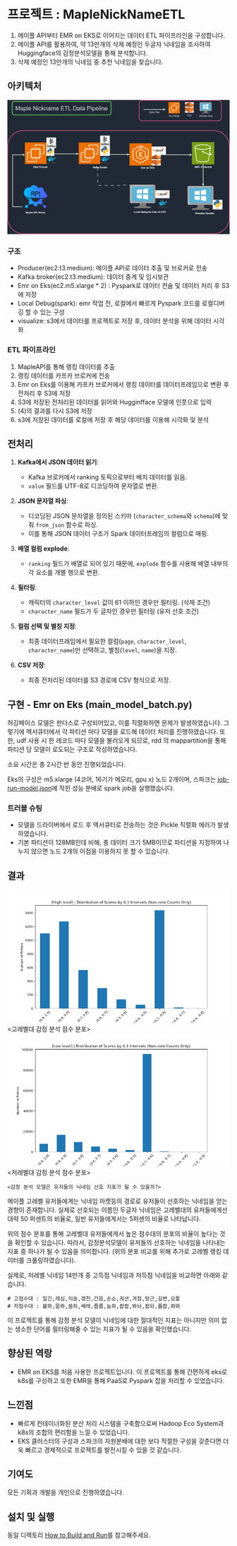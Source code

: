 ﻿
# 프로젝트 : MapleNickNameETL
1. 메이플 API부터 EMR on EKS로 이어지는 데이터 ETL 파이프라인을 구성합니다. 
2. 메이플 API를 활용하여, 약 13만개의 삭제 예정인 두글자 닉네임을 조사하여 Huggingface의 감정분석모델을 통해 분석합니다.
3. 삭제 예정인 13만개의 닉네임 중 추천 닉네임을 찾습니다.

## 아키텍처
![아키텍쳐](pipeline2.png)
### 구조
- Producer(ec2.t3.medium): 메이플 API로 데이터 추출 및 브로커로 전송
- Kafka broker(ec2.t3.medium): 데이터 중계 및 임시보관
- Emr on Eks(ec2.m5.xlarge * 2) : Pyspark로 데이터 컨슘 및 데이터 처리 후 S3에 저장
- Local Debug(spark): emr 작업 전, 로컬에서 빠르게 Pyspark 코드를 로컬디버깅 할 수 있는 구성
- visualize: s3에서 데이터를 프로젝트로 저장 후, 데이터 분석을 위해 데이터 시각화


### ETL 파이프라인
1. MapleAPI를 통해 랭킹 데이터를 추출
2. 랭킹 데이터를 카프카 브로커에 전송
3. Emr on Eks를 이용해 카프카 브로커에서 랭킹 데이터를 데이터프레임으로 변환 후 전처리 후 S3에 저장
4. S3에 저장된 전처리된 데이터를 읽어와 Hugginfface 모델에 인풋으로 입력
5. (4)의 결과를 다시 S3에 저장
6. s3에 저장된 데이터를 로컬에 저장 후 해당 데이터를 이용해 시각화 및 분석

## 전처리
1. **Kafka에서 JSON 데이터 읽기**:
   - Kafka 브로커에서 ranking 토픽으로부터 배치 데이터를 읽음.
   - `value` 필드를 UTF-8로 디코딩하여 문자열로 변환.

2. **JSON 문자열 파싱**:
   - 디코딩된 JSON 문자열을 정의된 스키마 (`character_schema`와 `schema`)에 맞춰 `from_json` 함수로 파싱.
   - 이를 통해 JSON 데이터 구조가 Spark 데이터프레임의 컬럼으로 매핑.

3. **배열 컬럼  explode**:
   - `ranking` 필드가 배열로 되어 있기 때문에, `explode` 함수를 사용해 배열 내부의 각 요소를 개별 행으로 변환.

4. **필터링**:
   - 캐릭터의 `character_level` 값이 61 이하인 경우만 필터링. (삭제 조건)
   - `character_name` 필드가 두 글자인 경우만 필터링 (유저 선호 조건)

5. **컬럼 선택 및 별칭 지정**:
   - 최종 데이터프레임에서 필요한 컬럼(`page`, `character_level`, `character_name`)만 선택하고, 별칭(`level`, `name`)을 지정.

6. **CSV 저장**:
   - 최종 전처리된 데이터를 S3 경로에 CSV 형식으로 저장.
   


## 구현 -  Emr on Eks (main_model_batch.py)
허깅페이스 모델은 판다스로 구성되어있고, 이를 직렬화하면 문제가 발생하였습니다. 그렇기에 엑서큐터에서 각 파티션 마다 모델을 로드해 데이터 처리를 진행하였습니다.
또한, udf 사용 시 한 레코드 마다 모델을 불러오게 되므로, rdd 의 mappartition을 통해 파티션 당 모델이 로도되는 구조로 작성하였습니다.

소요 시간은 총 2시간 반 동안 진행되었습니다.

Eks의 구성은 m5.xlarge (4코어, 16기가 메모리, gpu x) 노드 2개이며, 스파크는 [job-run-model.json](./dockerbuild/emr_on_eks/job-run-model.json)에 적힌 성능 분배로 spark job을 실행했습니다.


### 트러블 슈팅
- 모델을 드라이버에서 로드 후 엑서큐터로 전송하는 것은 Pickle 직렬화 에러가 발생하였습니다.
- 기본 파티션이 128MB인데 비해, 총 데이터 크기 5MB이므로 파티션을 지정하여 나누지 않으면 노드 2개의 이점을 이용하지 못 할 수 있습니다.


## 결과 

![고레벨 분포](result/figure/high_score_distribution.png)
<고레벨대 감정 분석 점수 분포>
![저레벨(삭제예정) 분포](result/figure/score_distribution.png)
<저레벨대 감정 분석 점수 분포>

`<감정 분석 모델은 유저들의 닉네임 선호 지표가 될 수 있을까?>`


메이플 고레벨 유저들에게는 닉네임 마켓등의 경로로 유저들이 선호하는 닉네임을 얻는 경향이 존재합니다.
실제로 선호되는 이름인 두글자 닉네임은 고레벨대의 유저들에게선 대략 50 퍼센트의 비율로, 일반 유저들에게서는 5퍼센의 비율로 나타납니다.

위의 점수 분포를 통해 고레벨대 유저들에게서 높은 점수대의 분포의 비율이 높다는 것을 확인할 수 있습니다. 
따라서, 감정분석모델이 유저들의 선호하는 닉네임을 나타내는 지표 중 하나가 될 수 있음을 의미합니다.
(위의 분포 비교를 위해 추가로 고레벨 랭킹 데이터를 크롤링하였습니다).

실제로, 저레벨 닉네임 14만개 중 고득점 닉네임과 저득점 닉네임을 비교하면 아래와 같습니다.  
```
# 고점수대 : 일긴,레심,익숌,겡천,간음,손쇼,궈션,겨점,텅근,길변,요틀
# 저점수대 : 뷸뫄,뭅롸,쑴좌,쌔래,푭륩,눕좌,좝좝,봐놔,좝돠,룝좝,롸뫄
```

이 프로젝트를 통해 감정 분석 모델이 닉네임에 대한 절대적인 지표는 아니지만 의미 없는 생소한 단어를 필터링해줄 수 있는 지표가 될 수 있음을 확인했습니다.

## 향상된 역랑

- EMR on EKS를 처음 사용한 프로젝트입니다. 이 프로젝트를 통해 간편하게 eks로 k8s를 구성하고 또한 EMR을 통해 PaaS로 Pyspark 잡을 처리할 수 있었습니다.

## 느낀점

- 빠르게 컨테이너화된 분산 처리 시스템을 구축함으로써 Hadoop Eco System과 k8s의 조합의 편리함을 느낄 수 있었습니다.
- EKS 클러스터의 구성과 스파크의 자원분배에 대한 보다 적절한 구성을 갖춘다면 더욱 빠르고 경제적으로 프로젝트를 발전시킬 수 있을 것 같습니다.


## 기여도
모든 기획과 개발을 개인으로 진행하였습니다.

## 설치 및 실행
동일 디렉토리 [How to Build and Run](./HowToBuildAndRun.md)를 참고해주세요.


